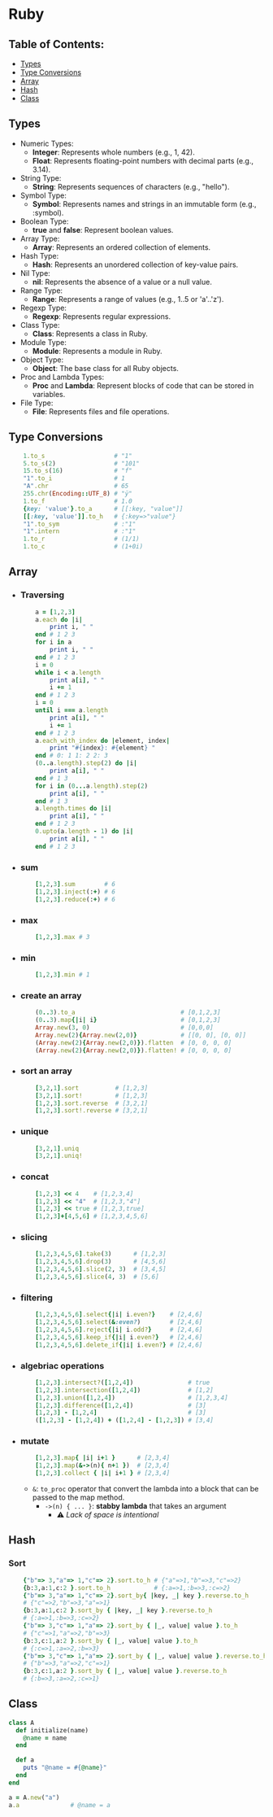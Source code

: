 # Ruby

## Table of Contents:
- [Types](#types)
- [Type Conversions](#type-conversions)
- [Array](#array)
- [Hash](#hash)
- [Class](#class)

## Types
- Numeric Types:
    - **Integer**: Represents whole numbers (e.g., 1, 42).
    - **Float**: Represents floating-point numbers with decimal parts (e.g., 3.14).
- String Type:
    - **String**: Represents sequences of characters (e.g., "hello").
- Symbol Type:
    - **Symbol**: Represents names and strings in an immutable form (e.g., :symbol).
- Boolean Type:
    - **true** and **false**: Represent boolean values.
- Array Type:
    - **Array**: Represents an ordered collection of elements.
- Hash Type:
    - **Hash**: Represents an unordered collection of key-value pairs.
- Nil Type:
    - **nil**: Represents the absence of a value or a null value.
- Range Type:
    - **Range**: Represents a range of values (e.g., 1..5 or 'a'..'z').
- Regexp Type:
    - **Regexp**: Represents regular expressions.
- Class Type:
    - **Class**: Represents a class in Ruby.
- Module Type:
    - **Module**: Represents a module in Ruby.
- Object Type:
    - **Object**: The base class for all Ruby objects.
- Proc and Lambda Types:
    - **Proc** and **Lambda**: Represent blocks of code that can be stored in variables.
- File Type:
    - **File**: Represents files and file operations.

## Type Conversions
```ruby
    1.to_s                   # "1"
    5.to_s(2)                # "101"
    15.to_s(16)              # "f"
    "1".to_i                 # 1
    "A".chr                  # 65
    255.chr(Encoding::UTF_8) # "ÿ"
    1.to_f                   # 1.0
    {key: 'value'}.to_a      # [[:key, "value"]]
    [[:key, 'value']].to_h   # {:key=>"value"}
    "1".to_sym               # :"1"
    "1".intern               # :"1"
    1.to_r                   # (1/1)
    1.to_c                   # (1+0i)
```

## Array
- ### Traversing
    ```ruby
        a = [1,2,3]
        a.each do |i|
            print i, " "
        end # 1 2 3
        for i in a
            print i, " "
        end # 1 2 3
        i = 0
        while i < a.length
            print a[i], " "
            i += 1
        end # 1 2 3
        i = 0
        until i === a.length
            print a[i], " "
            i += 1
        end # 1 2 3
        a.each_with_index do |element, index|
            print "#{index}: #{element} "
        end # 0: 1 1: 2 2: 3
        (0..a.length).step(2) do |i|
            print a[i], " "
        end # 1 3
        for i in (0...a.length).step(2)
            print a[i], " "
        end # 1 3
        a.length.times do |i|
            print a[i], " "
        end # 1 2 3
        0.upto(a.length - 1) do |i|
            print a[i], " "
        end # 1 2 3
    ```
- ### sum
    ```ruby
        [1,2,3].sum        # 6
        [1,2,3].inject(:+) # 6
        [1,2,3].reduce(:+) # 6
    ```
- ### max
    ```ruby
        [1,2,3].max # 3
    ```  
- ### min
    ```ruby
        [1,2,3].min # 1
    ```  
- ### create an array
    ```ruby
        (0..3).to_a                             # [0,1,2,3]
        (0..3).map{|i| i}                       # [0,1,2,3]
        Array.new(3, 0)                         # [0,0,0]
        Array.new(2){Array.new(2,0)}            # [[0, 0], [0, 0]]
        (Array.new(2){Array.new(2,0)}).flatten  # [0, 0, 0, 0]
        (Array.new(2){Array.new(2,0)}).flatten! # [0, 0, 0, 0]
    ```
- ### sort an array
    ```ruby
        [3,2,1].sort          # [1,2,3]
        [3,2,1].sort!         # [1,2,3]
        [1,2,3].sort.reverse  # [3,2,1]
        [1,2,3].sort!.reverse # [3,2,1]
    ```
- ### unique
    ```ruby
        [3,2,1].uniq
        [3,2,1].uniq!
    ```
- ### concat
    ```ruby
        [1,2,3] << 4    # [1,2,3,4]
        [1,2,3] << "4"  # [1,2,3,"4"]
        [1,2,3] << true # [1,2,3,true]
        [1,2,3]+[4,5,6] # [1,2,3,4,5,6]
    ```
- ### slicing
    ```ruby
        [1,2,3,4,5,6].take(3)      # [1,2,3]
        [1,2,3,4,5,6].drop(3)      # [4,5,6]
        [1,2,3,4,5,6].slice(2, 3)  # [3,4,5]
        [1,2,3,4,5,6].slice(4, 3)  # [5,6]
    ```
- ### filtering
    ```ruby
        [1,2,3,4,5,6].select{|i| i.even?}    # [2,4,6]
        [1,2,3,4,5,6].select(&:even?)        # [2,4,6]
        [1,2,3,4,5,6].reject{|i| i.odd?}     # [2,4,6]
        [1,2,3,4,5,6].keep_if{|i| i.even?}   # [2,4,6]
        [1,2,3,4,5,6].delete_if{|i| i.even?} # [2,4,6]
    ```
- ### algebriac operations
    ```ruby
        [1,2,3].intersect?([1,2,4])               # true
        [1,2,3].intersection([1,2,4])             # [1,2]
        [1,2,3].union([1,2,4])                    # [1,2,3,4]
        [1,2,3].difference([1,2,4])               # [3]
        [1,2,3] - [1,2,4]                         # [3]
        ([1,2,3] - [1,2,4]) + ([1,2,4] - [1,2,3]) # [3,4]
    ```
- ### mutate
    ```ruby
        [1,2,3].map{ |i| i+1 }      # [2,3,4]
        [1,2,3].map(&->(n){ n+1 })  # [2,3,4]
        [1,2,3].collect { |i| i+1 } # [2,3,4]
    ```
    - `&`: `to_proc` operator that convert the lambda into a block that can be passed to the map method.
        - `->(n) { ... }`: **stabby lambda** that takes an argument
            - ⚠ _Lack of space is intentional_

## Hash
### Sort
```ruby
    {"b"=> 3,"a"=> 1,"c"=> 2}.sort.to_h # {"a"=>1,"b"=>3,"c"=>2}
    {b:3,a:1,c:2 }.sort.to_h            # {:a=>1,:b=>3,:c=>2}
    {"b"=> 3,"a"=> 1,"c"=> 2}.sort_by{ |key, _| key }.reverse.to_h
    # {"c"=>2,"b"=>3,"a"=>1}
    {b:3,a:1,c:2 }.sort_by { |key, _| key }.reverse.to_h
    # {:a=>1,:b=>3,:c=>2}
    {"b"=> 3,"c"=> 1,"a"=> 2}.sort_by { |_, value| value }.to_h
    # {"c"=>1,"a"=>2,"b"=>3}
    {b:3,c:1,a:2 }.sort_by { |_, value| value }.to_h
    # {:c=>1,:a=>2,:b=>3}
    {"b"=> 3,"c"=> 1,"a"=> 2}.sort_by { |_, value| value }.reverse.to_h
    # {"b"=>3,"a"=>2,"c"=>1}
    {b:3,c:1,a:2 }.sort_by { |_, value| value }.reverse.to_h
    # {:b=>3,:a=>2,:c=>1}
```

## Class
```ruby
class A
  def initialize(name)
    @name = name
  end

  def a
    puts "@name = #{@name}"
  end
end

a = A.new("a")
a.a              # @name = a
```
